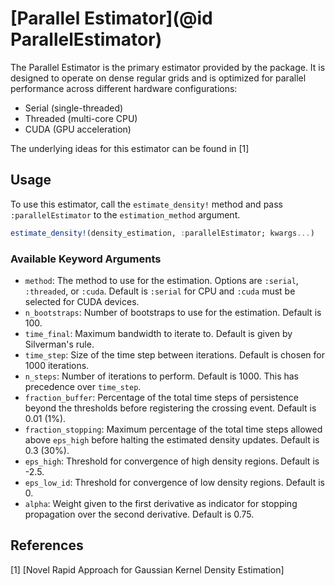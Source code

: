 # [Parallel Estimator](@id ParallelEstimator)

The Parallel Estimator is the primary estimator provided by the package. It is designed to operate on dense regular grids and is optimized for parallel performance across different hardware configurations:
- Serial (single-threaded)
- Threaded (multi-core CPU)
- CUDA (GPU acceleration)

The underlying ideas for this estimator can be found in [1]

## Usage

To use this estimator, call the `estimate_density!` method and pass `:parallelEstimator` to the `estimation_method` argument.

```julia
estimate_density!(density_estimation, :parallelEstimator; kwargs...)
```

### Available Keyword Arguments
- `method`: The method to use for the estimation. Options are `:serial`, `:threaded`, or `:cuda`. Default is `:serial` for CPU and `:cuda` must be selected for CUDA devices.
- `n_bootstraps`: Number of bootstraps to use for the estimation. Default is 100.
- `time_final`: Maximum bandwidth to iterate to. Default is given by Silverman's rule.
- `time_step`: Size of the time step between iterations. Default is chosen for 1000 iterations.
- `n_steps`: Number of iterations to perform. Default is 1000. This has precedence over `time_step`.
- `fraction_buffer`: Percentage of the total time steps of persistence beyond the thresholds before registering the crossing event. Default is 0.01 (1%).
- `fraction_stopping`: Maximum percentage of the total time steps allowed above `eps_high`
before halting the estimated density updates. Default is 0.3 (30%).
- `eps_high`: Threshold for convergence of high density regions. Default is -2.5.
- `eps_low_id`: Threshold for convergence of low density regions. Default is 0.
- `alpha`: Weight given to the first derivative as indicator for stopping propagation over the second derivative. Default is 0.75.

## References

[1] [Novel Rapid Approach for Gaussian Kernel Density Estimation]
